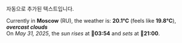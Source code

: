 
자동으로 추가된 텍스트입니다.

<!--START_SECTION:weather:moscow-->
Currently in **Moscow** (RU), the weather is: **20.1°C** (feels like **19.8°C**), ***overcast clouds***<br/>
On *May 31, 2025*, the *sun rises* at 🌅**03:54** and *sets* at 🌇**21:00**.
<!--END_SECTION:weather-->
